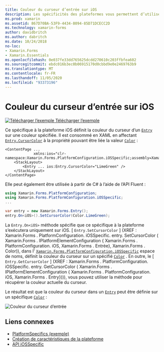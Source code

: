 ```yaml
---
title: Couleur du curseur d’entrée sur iOS
description: Les spécificités des plateformes vous permettent d’utiliser des fonctionnalités uniquement disponibles sur une plateforme spécifique, sans implémenter de convertisseurs ou d’effets personnalisés. Cet article explique comment utiliser le spécifique à la plateforme iOS qui définit la couleur de curseur d’une entrée.
ms.prod: xamarin
ms.assetid: 867D70BA-53F9-4434-8094-85D71DCECC2D
ms.technology: xamarin-forms
author: davidbritch
ms.author: dabritch
ms.date: 10/24/2018
no-loc:
- Xamarin.Forms
- Xamarin.Essentials
ms.openlocfilehash: 0e037fe33dd765625dcdd270610c203ffbfea602
ms.sourcegitcommit: ebdc016b3ec0b06915170d0cbbd9e0e2469763b9
ms.translationtype: MT
ms.contentlocale: fr-FR
ms.lasthandoff: 11/05/2020
ms.locfileid: "93373196"
---
```

# <a name="entry-cursor-color-on-ios"></a>Couleur du curseur d’entrée sur iOS

[![Télécharger l’exemple](~/media/shared/download.png) Télécharger l’exemple](/samples/xamarin/xamarin-forms-samples/userinterface-platformspecifics)

Ce spécifique à la plateforme iOS définit la couleur du curseur d’un [`Entry`](xref:Xamarin.Forms.Entry) sur une couleur spécifiée. Il est consommé en XAML en affectant [`Entry.CursorColor`](xref:Xamarin.Forms.PlatformConfiguration.iOSSpecific.Entry.CursorColorProperty) à la propriété pouvant être liée la valeur [`Color`](xref:Xamarin.Forms.Color) :

```xaml
<ContentPage ...
             xmlns:ios="clr-namespace:Xamarin.Forms.PlatformConfiguration.iOSSpecific;assembly=Xamarin.Forms.Core">
    <StackLayout>
        <Entry ... ios:Entry.CursorColor="LimeGreen" />
    </StackLayout>
</ContentPage>
```

Elle peut également être utilisée à partir de C# à l’aide de l’API Fluent :

```csharp
using Xamarin.Forms.PlatformConfiguration;
using Xamarin.Forms.PlatformConfiguration.iOSSpecific;
...

var entry = new Xamarin.Forms.Entry();
entry.On<iOS>().SetCursorColor(Color.LimeGreen);
```

La `Entry.On<iOS>` méthode spécifie que ce spécifique à la plateforme s’exécutera uniquement sur iOS. [ `Entry.SetCursorColor` ] (XREF : Xamarin.Forms . PlatformConfiguration. iOSSpecific. entry. SetCursorColor ( Xamarin.Forms . IPlatformElementConfiguration { Xamarin.Forms . PlatformConfiguration. iOS, Xamarin.Forms . Entrée}, Xamarin.Forms . Color)), dans l' [`Xamarin.Forms.PlatformConfiguration.iOSSpecific`](xref:Xamarin.Forms.PlatformConfiguration.iOSSpecific) espace de noms, définit la couleur du curseur sur un spécifié [`Color`](xref:Xamarin.Forms.Color) . En outre, le [ `Entry.GetCursorColor` ] (XREF : Xamarin.Forms . PlatformConfiguration. iOSSpecific. entry. GetCursorColor ( Xamarin.Forms . IPlatformElementConfiguration { Xamarin.Forms . PlatformConfiguration. iOS, Xamarin.Forms . Entry}))), vous pouvez utiliser la méthode pour récupérer la couleur actuelle du curseur.

Le résultat est que la couleur du curseur dans un [`Entry`](xref:Xamarin.Forms.Entry) peut être définie sur un spécifique [`Color`](xref:Xamarin.Forms.Color) :

![Couleur du curseur d’entrée](entry-cursor-color-images/entry-cursorcolor.png)

## <a name="related-links"></a>Liens connexes

- [PlatformSpecifics (exemple)](/samples/xamarin/xamarin-forms-samples/userinterface-platformspecifics)
- [Création de caractéristiques de la plateforme](~/xamarin-forms/platform/platform-specifics/index.md#creating-platform-specifics)
- [API iOSSpecific](xref:Xamarin.Forms.PlatformConfiguration.iOSSpecific)